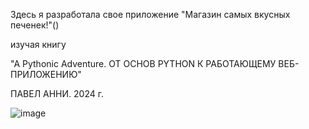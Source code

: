 Здесь я разработала свое приложение "Магазин самых вкусных печенек!"()

изучая книгу

"A Pythonic Adventure. ОТ ОСНОВ PYTHON К РАБОТАЮЩЕМУ ВЕБ-ПРИЛОЖЕНИЮ"

ПАВЕЛ АННИ. 2024 г.

![image](https://github.com/user-attachments/assets/bca3bc48-413d-4c94-b797-c42afaa2316f)
